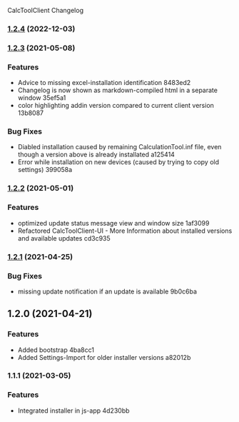 CalcToolClient Changelog
### [1.2.4](https://github.com/Developer-Simon/CalcToolUpdater/compare/v1.2.3...v1.2.4) (2022-12-03)

### [1.2.3](///compare/v1.2.2...v1.2.3) (2021-05-08)


### Features

* Advice to missing excel-installation identification 8483ed2
* Changelog is now shown as markdown-compiled html in a separate window 35ef5a1
* color highlighting addin version compared to current client version 13b8087


### Bug Fixes

* Diabled installation caused by remaining CalculationTool.inf file, even though a version above is already installated a125414
* Error while installation on new devices (caused by trying to copy old settings) 399058a

### [1.2.2](///compare/v1.2.1...v1.2.2) (2021-05-01)


### Features

* optimized update status message view and window size 1af3099
* Refactored CalcToolClient-UI - More Information about installed versions and available updates cd3c935

### [1.2.1](///compare/v1.2.0...v1.2.1) (2021-04-25)


### Bug Fixes

* missing update notification if an update is available 9b0c6ba

## 1.2.0 (2021-04-21)


### Features

* Added bootstrap 4ba8cc1
* Added Settings-Import for older installer versions a82012b

### 1.1.1 (2021-03-05)


### Features

* Integrated installer in js-app 4d230bb
